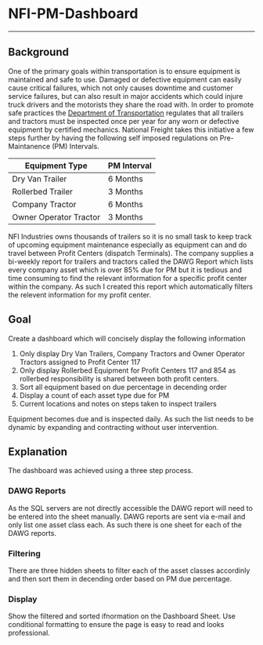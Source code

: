 # NFI-PM-Dashboard
----

## Background

One of the primary goals within transportation is to ensure equipment is maintained and safe to use. Damaged or defective equipment can easily cause critical failures, which not only causes downtime and customer service failures, but can also result in major accidents which could injure truck drivers and the motorists they share the road with. In order to promote safe practices the <a href="https://www.transportation.gov/">Department of Transportation</a> regulates that all trailers and tractors must be inspected once per year for any worn or defective equipment by certified mechanics. National Freight takes this initiative a few steps further by having the following self imposed regulations on Pre-Maintanence (PM) Intervals.

| Equipment Type | PM Interval |
| -------------- | ------------------- |
| Dry Van Trailer | 6 Months |
| Rollerbed Trailer | 3 Months |
| Company Tractor | 6 Months |
| Owner Operator Tractor | 3 Months |

NFI Industries owns thousands of trailers so it is no small task to keep track of upcoming equipment maintenance especially as equipment can and do travel between Profit Centers (dispatch Terminals). The company supplies a bi-weekly report for trailers and tractors called the DAWG Report which lists every company asset which is over 85% due for PM but it is tedious and time consuming to find the relevant information for a specific profit center within the company. As such I created this report which automatically filters the relevent information for my profit center.

## Goal

Create a dashboard which will concisely display the following information

1) Only display Dry Van Trailers, Company Tractors and Owner Operator Tractors assigned to Profit Center 117
2) Only display Rollerbed Equipment for Profit Centers 117 and 854 as rollerbed responsibility is shared between both profit centers.
3) Sort all equipment based on due percentage in decending order
4) Display a count of each asset type due for PM
5) Current locations and notes on steps taken to inspect trailers

Equipment becomes due and is inspected daily. As such the list needs to be dynamic by expanding and contracting without user intervention.

## Explanation

The dashboard was achieved using a three step process. 

### DAWG Reports
As the SQL servers are not directly accessible the DAWG report will need to be entered into the sheet manually. DAWG reports are sent via e-mail and only list one asset class each. As such there is one sheet for each of the DAWG reports.

### Filtering
There are three hidden sheets to filter each of the asset classes accordinly and then sort them in decending order based on PM due percentage.

### Display
Show the filtered and sorted ifnormation on the Dashboard Sheet. Use conditional formatting to ensure the page is easy to read and looks professional.
